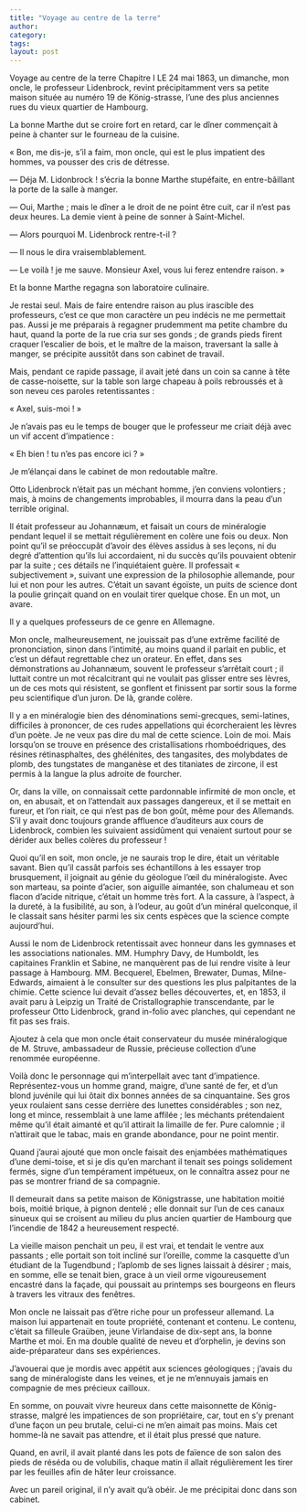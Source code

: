 ```yaml
---
title: "Voyage au centre de la terre"
author:
category: 
tags: 
layout: post
---
```

Voyage au centre de la terre
Chapitre I
LE 24 mai 1863, un dimanche, mon oncle, le professeur Lidenbrock, revint précipitamment vers sa petite maison située au numéro 19 de König-strasse, l’une des plus anciennes rues du vieux quartier de Hambourg. 

La bonne Marthe dut se croire fort en retard, car le dîner commençait à peine à chanter sur le fourneau de la cuisine. 

« Bon, me dis-je, s’il a faim, mon oncle, qui est le plus impatient des hommes, va pousser des cris de détresse. 

— Déja M. Lidonbrock ! s’écria la bonne Marthe stupéfaite, en entre-bâillant la porte de la salle à manger. 

— Oui, Marthe ; mais le dîner a le droit de ne point être cuit, car il n’est pas deux heures. La demie vient à peine de sonner à Saint-Michel. 

— Alors pourquoi M. Lidenbrock rentre-t-il ? 

— Il nous le dira vraisemblablement. 

— Le voilà ! je me sauve. Monsieur Axel, vous lui ferez entendre raison. » 

Et la bonne Marthe regagna son laboratoire culinaire. 

Je restai seul. Mais de faire entendre raison au plus irascible des professeurs, c’est ce que mon caractère un peu indécis ne me permettait pas. Aussi je me préparais à regagner prudemment ma petite chambre du haut, quand la porte de la rue cria sur ses gonds ; de grands pieds firent craquer l’escalier de bois, et le maître de la maison, traversant la salle à manger, se précipite aussitôt dans son cabinet de travail. 

Mais, pendant ce rapide passage, il avait jeté dans un coin sa canne à tête de casse-noisette, sur la table son large chapeau à poils rebroussés et à son neveu ces paroles retentissantes : 

« Axel, suis-moi ! » 

Je n’avais pas eu le temps de bouger que le professeur me criait déjà avec un vif accent d’impatience : 

« Eh bien ! tu n’es pas encore ici ? » 

Je m’élançai dans le cabinet de mon redoutable maître. 

Otto Lidenbrock n’était pas un méchant homme, j’en conviens volontiers ; mais, à moins de changements improbables, il mourra dans la peau d’un terrible original. 

Il était professeur au Johannæum, et faisait un cours de minéralogie pendant lequel il se mettait régulièrement en colère une fois ou deux. Non point qu’il se préoccupât d’avoir des élèves assidus à ses leçons, ni du degré d’attention qu’ils lui accordaient, ni du succès qu’ils pouvaient obtenir par la suite ; ces détails ne l’inquiétaient guère. Il professait « subjectivement », suivant une expression de la philosophie allemande, pour lui et non pour les autres. C’était un savant égoïste, un puits de science dont la poulie grinçait quand on en voulait tirer quelque chose. En un mot, un avare. 

Il y a quelques professeurs de ce genre en Allemagne. 

Mon oncle, malheureusement, ne jouissait pas d’une extrême facilité de prononciation, sinon dans l’intimité, au moins quand il parlait en public, et c’est un défaut regrettable chez un orateur. En effet, dans ses démonstrations au Johannæum, souvent le professeur s’arrêtait court ; il luttait contre un mot récalcitrant qui ne voulait pas glisser entre ses lèvres, un de ces mots qui résistent, se gonflent et finissent par sortir sous la forme peu scientifique d’un juron. De là, grande colère. 

Il y a en minéralogie bien des dénominations semi-grecques, semi-latines, difficiles à prononcer, de ces rudes appellations qui écorcheraient les lèvres d’un poète. Je ne veux pas dire du mal de cette science. Loin de moi. Mais lorsqu’on se trouve en présence des cristallisations rhomboédriques, des résines rétinasphaltes, des ghélénites, des tangasites, des molybdates de plomb, des tungstates de manganèse et des titaniates de zircone, il est permis à la langue la plus adroite de fourcher. 

Or, dans la ville, on connaissait cette pardonnable infirmité de mon oncle, et on, en abusait, et on l’attendait aux passages dangereux, et il se mettait en fureur, et l’on riait, ce qui n’est pas de bon goût, même pour des Allemands. S’il y avait donc toujours grande affluence d’auditeurs aux cours de Lidenbrock, combien les suivaient assidûment qui venaient surtout pour se dérider aux belles colères du professeur ! 

Quoi qu’il en soit, mon oncle, je ne saurais trop le dire, était un véritable savant. Bien qu’il cassât parfois ses échantillons à les essayer trop brusquement, il joignait au génie du géologue l’œil du minéralogiste. Avec son marteau, sa pointe d’acier, son aiguille aimantée, son chalumeau et son flacon d’acide nitrique, c’était un homme très fort. A la cassure, à l’aspect, à la dureté, à la fusibilité, au son, à l’odeur, au goût d’un minéral quelconque, il le classait sans hésiter parmi les six cents espèces que la science compte aujourd’hui. 

Aussi le nom de Lidenbrock retentissait avec honneur dans les gymnases et les associations nationales. MM. Humphry Davy, de Humboldt, les capitaines Franklin et Sabine, ne manquèrent pas de lui rendre visite à leur passage à Hambourg. MM. Becquerel, Ebelmen, Brewater, Dumas, Milne-Edwards, aimaient à le consulter sur des questions les plus palpitantes de la chimie. Cette science lui devait d’assez belles découvertes, et, en 1853, il avait paru à Leipzig un Traité de Cristallographie transcendante, par le professeur Otto Lidenbrock, grand in-folio avec planches, qui cependant ne fit pas ses frais. 

Ajoutez à cela que mon oncle était conservateur du musée minéralogique de M. Struve, ambassadeur de Russie, précieuse collection d’une renommée européenne. 

Voilà donc le personnage qui m’interpellait avec tant d’impatience. Représentez-vous un homme grand, maigre, d’une santé de fer, et d’un blond juvénile qui lui ôtait dix bonnes années de sa cinquantaine. Ses gros yeux roulaient sans cesse derrière des lunettes considérables ; son nez, long et mince, ressemblait à une lame affilée ; les méchants prétendaient même qu’il était aimanté et qu’il attirait la limaille de fer. Pure calomnie ; il n’attirait que le tabac, mais en grande abondance, pour ne point mentir. 

Quand j’aurai ajouté que mon oncle faisait des enjambées mathématiques d’une demi-toise, et si je dis qu’en marchant il tenait ses poings solidement fermés, signe d’un tempérament impétueux, on le connaîtra assez pour ne pas se montrer friand de sa compagnie. 

Il demeurait dans sa petite maison de Königstrasse, une habitation moitié bois, moitié brique, à pignon dentelé ; elle donnait sur l’un de ces canaux sinueux qui se croisent au milieu du plus ancien quartier de Hambourg que l’incendie de 1842 a heureusement respecté. 

La vieille maison penchait un peu, il est vrai, et tendait le ventre aux passants ; elle portait son toit incliné sur l’oreille, comme la casquette d’un étudiant de la Tugendbund ; l’aplomb de ses lignes laissait à désirer ; mais, en somme, elle se tenait bien, grace à un vieil orme vigoureusement encastré dans la façade, qui poussait au printemps ses bourgeons en fleurs à travers les vitraux des fenêtres. 

Mon oncle ne laissait pas d’être riche pour un professeur allemand. La maison lui appartenait en toute propriété, contenant et contenu. Le contenu, c’était sa filleule Graüben, jeune Virlandaise de dix-sept ans, la bonne Marthe et moi. En ma double qualité de neveu et d’orphelin, je devins son aide-préparateur dans ses expériences. 

J’avouerai que je mordis avec appétit aux sciences géologiques ; j’avais du sang de minéralogiste dans les veines, et je ne m’ennuyais jamais en compagnie de mes précieux cailloux. 

En somme, on pouvait vivre heureux dans cette maisonnette de König-strasse, malgré les impatiences de son propriétaire, car, tout en s’y prenant d’une façon un peu brutale, celui-ci ne m’en aimait pas moins. Mais cet homme-là ne savait pas attendre, et il était plus pressé que nature. 

Quand, en avril, il avait planté dans les pots de faïence de son salon des pieds de réséda ou de volubilis, chaque matin il allait régulièrement les tirer par les feuilles afin de hâter leur croissance. 

Avec un pareil original, il n’y avait qu’à obéir. Je me précipitai donc dans son cabinet.


